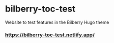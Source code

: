 # bilberry-toc-test
Website to test features in the Bilberry Hugo theme

### https://bilberry-toc-test.netlify.app/


